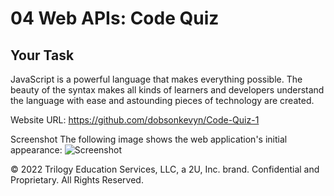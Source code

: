 # 04 Web APIs: Code Quiz

## Your Task

JavaScript is a powerful language that makes everything possible. The beauty of the syntax makes all kinds of learners and developers understand the language with ease and astounding pieces of technology are created.




Website URL: https://github.com/dobsonkevyn/Code-Quiz-1


Screenshot
The following image shows the web application's initial appearance:
![Screenshot](/Code-Quiz-1/)

© 2022 Trilogy Education Services, LLC, a 2U, Inc. brand. Confidential and Proprietary. All Rights Reserved.
